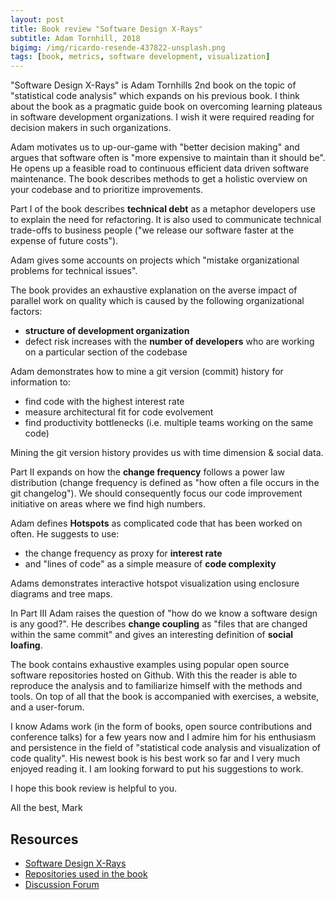 ```yaml
---
layout: post
title: Book review "Software Design X-Rays"
subtitle: Adam Tornhill, 2018
bigimg: /img/ricardo-resende-437822-unsplash.png
tags: [book, metrics, software development, visualization]
---
```


"Software Design X-Rays" is Adam Tornhills 2nd book on the topic of "statistical code analysis" which expands on his previous book. I think about the book as a pragmatic guide book on overcoming learning plateaus in software development organizations. I wish it were required reading for decision makers in such organizations.

Adam motivates us to up-our-game with "better decision making" and argues that software often is "more expensive to maintain than it should be". He opens up a feasible road to continuous efficient data driven software maintenance. The book describes methods to get a holistic overview on your codebase and to prioritize improvements.

Part I of the book describes **technical debt** as a metaphor developers use to explain the need for refactoring. It is also used to communicate technical trade-offs to business people ("we release our software faster at the expense of future costs").

Adam gives some accounts on projects which "mistake organizational problems for technical issues".

The book provides an exhaustive explanation on the averse impact of parallel work on quality which is caused by the following organizational factors:

- **structure of development organization**
- defect risk increases with the **number of developers** who are working on a particular section of the codebase

Adam demonstrates how to mine a git version (commit) history for information to:

- find code with the highest interest rate
- measure architectural fit for code evolvement
- find productivity bottlenecks (i.e. multiple teams working on the same code)

Mining the git version history provides us with time dimension & social data.


Part II expands on how the **change frequency** follows a power law distribution (change frequency is defined as "how often a file occurs in the git changelog"). We should consequently focus our code improvement initiative on areas where we find high numbers.

Adam defines **Hotspots** as complicated code that has been worked on often. He suggests to use:

- the change frequency as proxy for **interest rate**
- and "lines of code" as a simple measure of **code complexity**

Adams demonstrates interactive hotspot visualization using enclosure diagrams and tree maps.


In Part III Adam raises the question of "how do we know a software design is any good?". He describes **change coupling** as "files that are changed within the same commit" and gives an interesting definition of **social loafing**.


The book contains exhaustive examples using popular open source software repositories hosted on Github. With this the reader is able to reproduce the analysis and to familiarize himself with the methods and tools. On top of all that the book is accompanied with exercises, a website, and a user-forum.

I know Adams work (in the form of books, open source contributions and conference talks) for a few years now and I admire him for his enthusiasm and persistence in the field of "statistical code analysis and visualization of code quality". His newest book is his best work so far and I very much enjoyed reading it. I am looking forward to put his suggestions to work.


I hope this book review is helpful to you.

All the best, Mark


## Resources

* [Software Design X-Rays](https://pragprog.com/book/atevol/software-design-x-rays)
* [Repositories used in the book](https://github.com/SoftwareDesignXRays)
* [Discussion Forum](https://forums.pragprog.com/forums/472)
